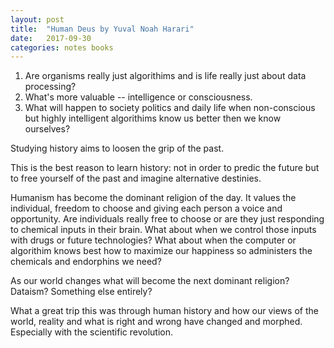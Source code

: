 ```yaml
---
layout: post
title:  "Human Deus by Yuval Noah Harari"
date:   2017-09-30
categories: notes books
---
```


1. Are organisms really just algorithims and is life really just about data processing? 
2. What's more valuable -- intelligence or consciousness. 
3. What will happen to society politics and daily life when non-conscious but highly intelligent algorithims know us better then we know ourselves?

Studying history aims to loosen the grip of the past.

This is the best reason to learn history: not in order to predic the future but to free yourself of the past and imagine alternative destinies.

Humanism has become the dominant religion of the day. It values the individual, freedom to choose and giving each person a voice and opportunity. Are individuals really free to choose or are they just responding to chemical inputs in their brain. What about when we control those inputs with drugs or future technologies?  What about when the computer or algorithim knows best how to maximize our happiness so administers the chemicals and endorphins we need?


As our world changes what will become the next dominant religion? 
Dataism? Something else entirely?

What a great trip this was through human history and how our views of the world, reality and what is right and wrong have changed and morphed. Especially with the scientific revolution.
